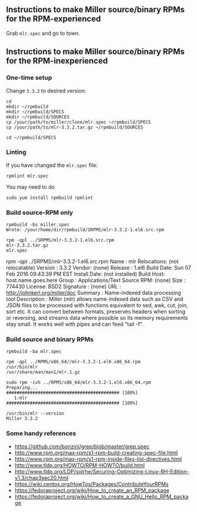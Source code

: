 ## Instructions to make Miller source/binary RPMs for the RPM-experienced

Grab `mlr.spec` and go to town.

## Instructions to make Miller source/binary RPMs for the RPM-inexperienced


### One-time setup
Change `3.3.2` to desired version:
```
cd
mkdir ~/rpmbuild
mkdir ~/rpmbuild/SPECS
mkdir ~/rpmbuild/SOURCES
cp /your/path/to/miller/clone/mlr.spec ~/rpmbuild/SPECS
cp /your/path/to/mlr-3.3.2.tar.gz ~/rpmbuild/SOURCES

cd ~/rpmbuild/SPECS
```

### Linting
If you have changed the `mlr.spec` file:
```
rpmlint mlr.spec
```
You may need to do
```
sudo yum install rpmbuild rpmlint
```

### Build source-RPM only
```
rpmbuild -bs miller.spec
Wrote: /your/home/dir/rpmbuild/SRPMS/mlr-3.3.2-1.el6.src.rpm
```

```
rpm -qpl ../SRPMS/mlr-3.3.2-1.el6.src.rpm
mlr-3.3.2.tar.gz
mlr.spec
```

rpm -qpi ../SRPMS/mlr-3.3.2-1.el6.src.rpm
Name        : mlr                          Relocations: (not relocatable)
Version     : 3.3.2                             Vendor: (none)
Release     : 1.el6                         Build Date: Sun 07 Feb 2016 09:43:39 PM EST
Install Date: (not installed)               Build Host: host.name.goes.here
Group       : Applications/Text             Source RPM: (none)
Size        : 774430                           License: BSD2
Signature   : (none)
URL         : http://johnkerl.org/miller/doc
Summary     : Name-indexed data processing tool
Description :
Miller (mlr) allows name-indexed data such as CSV and JSON files to be
processed with functions equivalent to sed, awk, cut, join, sort etc. It can
convert between formats, preserves headers when sorting or reversing, and
streams data where possible so its memory requirements stay small. It works
well with pipes and can feed "tail -f".

### Build source and binary RPMs

```
rpmbuild -ba mlr.spec
```

```
rpm -qpl ../RPMS/x86_64//mlr-3.3.2-1.el6.x86_64.rpm
/usr/bin/mlr
/usr/share/man/man1/mlr.1.gz
```

```
sudo rpm -ivh ../RPMS/x86_64/mlr-3.3.2-1.el6.x86_64.rpm 
Preparing...                ########################################### [100%]
   1:mlr                    ########################################### [100%]
```

```
/usr/bin/mlr --version
Miller 3.3.2
```

### Some handy references

* https://github.com/bonzini/grep/blob/master/grep.spec
* http://www.rpm.org/max-rpm/s1-rpm-build-creating-spec-file.html
* http://www.rpm.org/max-rpm/s1-rpm-inside-files-list-directives.html
* http://www.tldp.org/HOWTO/RPM-HOWTO/build.html
* http://www.tldp.org/LDP/solrhe/Securing-Optimizing-Linux-RH-Edition-v1.3/chap3sec20.html
* https://wiki.centos.org/HowTos/Packages/ContributeYourRPMs
* https://fedoraproject.org/wiki/How_to_create_an_RPM_package
* https://fedoraproject.org/wiki/How_to_create_a_GNU_Hello_RPM_package
